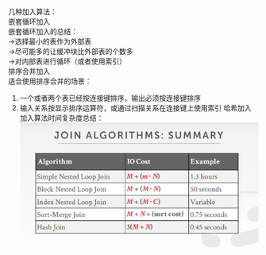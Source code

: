 几种加入算法：  
嵌套循环加入  
嵌套循环加入的总结：  
→选择最小的表作为外部表  
→尽可能多的让缓冲块比外部表的个数多  
→对内部表进行循环（或者使用索引）  
排序合并加入  
适合使用排序合并的场景： 
1. 一个或者两个表已经按连接键排序，输出必须按连接键排序
2. 输入关系按显示排序运算符，或通过扫描关系在连接键上使用索引
哈希加入  
加入算法时间复杂度总结： 
![image1](/image/lecture10/image1.png)